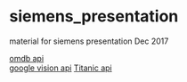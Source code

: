 # siemens_presentation
material for siemens presentation Dec 2017

[omdb api](http://www.omdbapi.com/?t=blade%20runner&apikey=1ab5dd03) <br>
[google vision api](https://cloud.google.com/vision/)
[Titanic api](http://dimitris1ps.pythonanywhere.com/titanic/)
